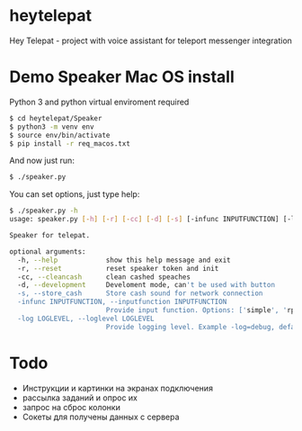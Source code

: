 # heytelepat
Hey Telepat - project with voice assistant for teleport messenger integration

# Demo Speaker Mac OS install

Python 3 and python virtual enviroment required

```bash 
$ cd heytelepat/Speaker
$ python3 -m venv env
$ source env/bin/activate
$ pip install -r req_macos.txt
```
And now just run:

```bash
$ ./speaker.py
```

You can set options, just type help:

```bash
$ ./speaker.py -h
usage: speaker.py [-h] [-r] [-cc] [-d] [-s] [-infunc INPUTFUNCTION] [-log LOGLEVEL]

Speaker for telepat.

optional arguments:
  -h, --help            show this help message and exit
  -r, --reset           reset speaker token and init
  -cc, --cleancash      clean cashed speaches
  -d, --development     Develoment mode, can't be used with button
  -s, --store_cash      Store cash sound for network connection
  -infunc INPUTFUNCTION, --inputfunction INPUTFUNCTION
                        Provide input function. Options: ['simple', 'rpibutton', 'wakeupword'] Example: -infunc=rpibutton, default='simple'
  -log LOGLEVEL, --loglevel LOGLEVEL
                        Provide logging level. Example -log=debug, default='warning'
```

# Todo 
- Инструкции и картинки на экранах подключения
- рассылка заданий и опрос их
- запрос на сброс колонки
- Сокеты для получены данных с сервера